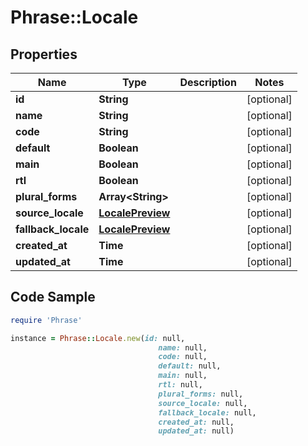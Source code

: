 # Phrase::Locale

## Properties

Name | Type | Description | Notes
------------ | ------------- | ------------- | -------------
**id** | **String** |  | [optional] 
**name** | **String** |  | [optional] 
**code** | **String** |  | [optional] 
**default** | **Boolean** |  | [optional] 
**main** | **Boolean** |  | [optional] 
**rtl** | **Boolean** |  | [optional] 
**plural_forms** | **Array&lt;String&gt;** |  | [optional] 
**source_locale** | [**LocalePreview**](LocalePreview.md) |  | [optional] 
**fallback_locale** | [**LocalePreview**](LocalePreview.md) |  | [optional] 
**created_at** | **Time** |  | [optional] 
**updated_at** | **Time** |  | [optional] 

## Code Sample

```ruby
require 'Phrase'

instance = Phrase::Locale.new(id: null,
                                 name: null,
                                 code: null,
                                 default: null,
                                 main: null,
                                 rtl: null,
                                 plural_forms: null,
                                 source_locale: null,
                                 fallback_locale: null,
                                 created_at: null,
                                 updated_at: null)
```


